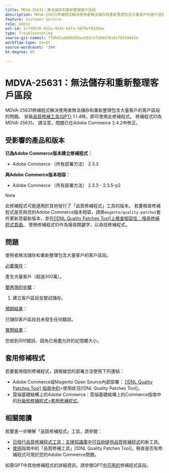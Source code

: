 ```yaml
---
title: MDVA-25631：無法儲存和重新整理客戶區段
description: MDVA-25631修補程式解決使用者無法儲存和重新整理包含大量客戶的客戶區段的問題。 安裝[Quality Patches Tool (QPT)](https://experienceleague.adobe.com/zh-hant/docs/commerce-operations/tools/quality-patches-tool/quality-patches-tool-to-self-serve-quality-patches) 1.1.4時，即可使用此修補程式。 修補程式ID為MDVA-25631。 請注意，問題已在Adobe Commerce 2.4.2中修正。
feature: Customer Service
role: Admin
exl-id: 3cf40538-822a-4d3e-b8fa-20f9ef9228ae
type: Troubleshooting
source-git-commit: 7fdb02a6d89d50ea593c5fd99d78101f89198424
workflow-type: tm+mt
source-wordcount: '394'
ht-degree: 0%

---
```


# MDVA-25631：無法儲存和重新整理客戶區段

MDVA-25631修補程式解決使用者無法儲存和重新整理包含大量客戶的客戶區段的問題。 安裝[品質修補工具(QPT)](https://experienceleague.adobe.com/zh-hant/docs/commerce-operations/tools/quality-patches-tool/quality-patches-tool-to-self-serve-quality-patches) 1.1.4時，即可使用此修補程式。 修補程式ID為MDVA-25631。 請注意，問題已在Adobe Commerce 2.4.2中修正。

## 受影響的產品和版本

**已為Adobe Commerce版本建立修補程式：**

* Adobe Commerce （所有部署方法） 2.3.3

**與Adobe Commerce版本相容：**

* Adobe Commerce （所有部署方法） 2.3.3 - 2.3.5-p2

>[!NOTE]
>
>此修補程式可能適用於其他發行了「品質修補程式」工具的版本。 若要檢查修補程式是否與您的Adobe Commerce版本相容，請將`magento/quality-patches`套件更新至最新版本，並在[[!DNL Quality Patches Tool]上檢查相容性：搜尋修補程式頁面](https://experienceleague.adobe.com/zh-hant/docs/commerce-operations/tools/quality-patches-tool/quality-patches-tool-to-self-serve-quality-patches)。 使用修補程式ID作為搜尋關鍵字，以尋找修補程式。

## 問題

使用者無法儲存和重新整理包含大量客戶的客戶區段。

<u>必要條件</u>：

產生大量客戶（超過300萬）。

<u>要再現的步驟</u>：

1. 建立客戶區段並嘗試儲存。

<u>預期結果</u>：

已儲存客戶區段且未發生任何錯誤。

<u>實際結果</u>：

您收到&#x200B;*500*&#x200B;錯誤，因為已用盡允許的記憶體大小。

## 套用修補程式

若要套用個別修補程式，請根據您的部署方法使用下列連結：

* Adobe Commerce或Magento Open Source內部部署： [[!DNL Quality Patches Tool] 指南中的](/help/tools/quality-patches-tool/usage.md)>使用狀況[!DNL Quality Patches Tool]。
* 雲端基礎結構上的Adobe Commerce：雲端基礎結構上的Commerce指南中的[升級和修補程式>套用修補程式](https://experienceleague.adobe.com/docs/commerce-cloud-service/user-guide/develop/upgrade/apply-patches.html?lang=zh-Hant)。

## 相關閱讀

若要進一步瞭解「品質修補程式」工具，請參閱：

* [已發行品質修補程式工具：支援知識庫中可自助提供品質修補程式](https://experienceleague.adobe.com/zh-hant/docs/commerce-operations/tools/quality-patches-tool/quality-patches-tool-to-self-serve-quality-patches)的新工具。
* [使用](/help/tools/quality-patches-tool/patches-available-in-qpt/check-patch-for-magento-issue-with-magento-quality-patches.md)指南中的「品質修補工具」[!DNL Quality Patches Tool]，檢查是否有修補程式可用於您的Adobe Commerce問題。

如需QPT中其他修補程式的詳細資訊，請參閱QPT[中可用的](https://support.magento.com/hc/en-us/sections/360010506631-Patches-available-in-MQP-tool-)修補程式區段。
